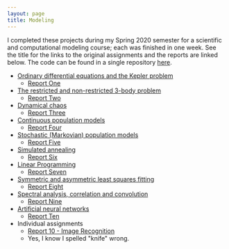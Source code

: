 ```yaml
---
layout: page
title: Modeling
---
```


I completed these projects during my Spring 2020 semester for a scientific and computational modeling course; each was finished in one week. See the title for the links to the original
assignments and the reports are linked below. The code can be found in a single repository [here](https://github.com/rggs/modeling).

* [Ordinary differential equations and the Kepler problem](http://aprsa.villanova.edu/files/2020_spring_ast3148_02.pdf)  
	* [Report One](https://rggs.github.io/modeling/Modeling_1.pdf)  
* [The restricted and non-restricted 3-body problem](http://aprsa.villanova.edu/files/2020_spring_ast3148_03.pdf)  
	* [Report Two](https://rggs.github.io/modeling/Modeling_2.pdf)  
* [Dynamical chaos](http://aprsa.villanova.edu/files/2020_spring_ast3148_04.pdf)  
	* [Report Three](https://rggs.github.io/modeling/Modeling_3.pdf)  
* [Continuous population models](http://aprsa.villanova.edu/files/2020_spring_ast3148_05.pdf)  
	* [Report Four](https://rggs.github.io/modeling/Modeling_4.pdf)  
* [Stochastic (Markovian) population models](http://aprsa.villanova.edu/files/2020_spring_ast3148_06.pdf)  
	* [Report Five](https://rggs.github.io/modeling/Modeling_5.pdf)  
* [Simulated annealing](http://aprsa.villanova.edu/files/2020_spring_ast3148_07.pdf)  
	* [Report Six](https://rggs.github.io/modeling/Modeling_6.pdf)  
* [Linear Programming](http://aprsa.villanova.edu/files/2020_spring_ast3148_08.pdf)  
	* [Report Seven](https://rggs.github.io/modeling/Modeling_7.pdf)  
* [Symmetric and asymmetric least squares fitting](http://aprsa.villanova.edu/files/2020_spring_ast3148_09.pdf)  
	* [Report Eight](https://rggs.github.io/modeling/Modeling_8.pdf)  
* [Spectral analysis, correlation and convolution](http://aprsa.villanova.edu/files/2020_spring_ast3148_10.pdf)  
	* [Report Nine](https://rggs.github.io/modeling/Modeling_9.pdf)  
* [Artificial neural networks](http://aprsa.villanova.edu/files/2020_spring_ast3148_11.pdf)  
	* [Report Ten](https://rggs.github.io/modeling/Modeling_10.pdf)  
* Individual assignments  
	* [Report 10 - Image Recognition](https://rggs.github.io/modeling/Individual_Project.pdf) 
	* Yes, I know I spelled "knife" wrong. 
